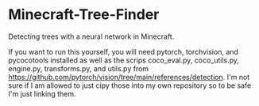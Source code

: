 # Minecraft-Tree-Finder
Detecting trees with a neural network in Minecraft.

If you want to run this yourself, you will need pytorch, torchvision, and pycocotools installed as well as the scrips coco_eval.py, coco_utils.py, engine.py, transforms.py, and utils.py from https://github.com/pytorch/vision/tree/main/references/detection. I'm not sure if I am allowed to just cipy those into my own repository so to be safe I'm just linking them.
